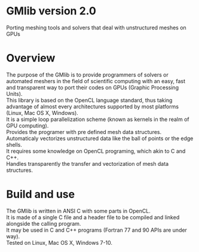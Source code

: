 # GMlib version 2.0
Porting meshing tools and solvers that deal with unstructured meshes on GPUs

# Overview
The purpose of the GMlib is to provide programmers of solvers or automated meshers in the field of scientific computing with an easy, fast and transparent way to port their codes on GPUs (Graphic Processing Units).  
This library is based on the OpenCL language standard, thus taking advantage of almost every architectures supported by most platforms (Linux, Mac OS X, Windows).  
It is a simple loop parallelization scheme (known as kernels in the realm of GPU computing).  
Provides the programer with pre defined mesh data structures.  
Automaticaly vectorizes unstructured data like the ball of points or the edge shells.  
It requires some knowledge on OpenCL programing, which akin to C and C++.  
Handles transparently the transfer and vectorization of mesh data structures.

# Build and use
The GMlib is written in ANSI C with some parts in OpenCL.  
It is made of a single C file and a header file to be compiled and linked alongside the calling program.  
It may be used in C and C++ programs (Fortran 77 and 90 APIs are under way).  
Tested on Linux, Mac OS X, Windows 7-10.
